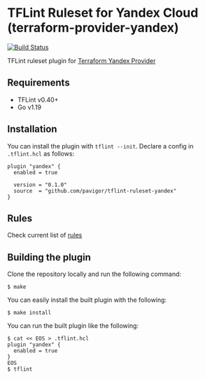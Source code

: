 # TFLint Ruleset for Yandex Cloud (terraform-provider-yandex)
[![Build Status](https://github.com/pavigor/tflint-ruleset-yandex-cloud/workflows/build/badge.svg?branch=main)](https://github.com/terraform-linters/tflint-ruleset-template/actions)

TFLint ruleset plugin for [Terraform Yandex Provider](https://github.com/yandex-cloud/terraform-provider-yandex)

## Requirements

- TFLint v0.40+
- Go v1.19

## Installation

You can install the plugin with `tflint --init`. Declare a config in `.tflint.hcl` as follows:

```hcl
plugin "yandex" {
  enabled = true

  version = "0.1.0"
  source  = "github.com/pavigor/tflint-ruleset-yandex"
}
```

## Rules

Check current list of [rules](https://github.com/pavigor/tflint-ruleset-yandex/tree/main/rules) 

## Building the plugin

Clone the repository locally and run the following command:

```
$ make
```

You can easily install the built plugin with the following:

```
$ make install
```

You can run the built plugin like the following:

```
$ cat << EOS > .tflint.hcl
plugin "yandex" {
  enabled = true
}
EOS
$ tflint
```
